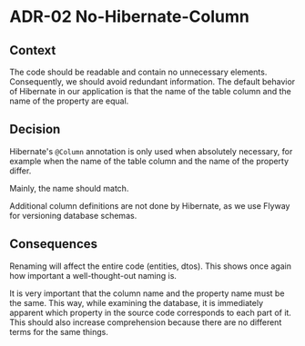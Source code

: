 # ADR-02 No-Hibernate-Column

## Context

The code should be readable and contain no unnecessary elements.
Consequently, we should avoid redundant information.
The default behavior of Hibernate in our application is that the name of the table column and the name of the property are equal.

## Decision

Hibernate's `@Column` annotation is only used when absolutely necessary, for example when the name of the table column and the name of the property differ.

Mainly, the name should match.

Additional column definitions are not done by Hibernate, as we use Flyway for versioning database schemas.

## Consequences

Renaming will affect the entire code (entities, dtos). This shows once again how important a well-thought-out naming is.

It is very important that the column name and the property name must be the same.
This way, while examining the database, it is immediately apparent which property in the source code corresponds to each part of it.
This should also increase comprehension because there are no different terms for the same things.
